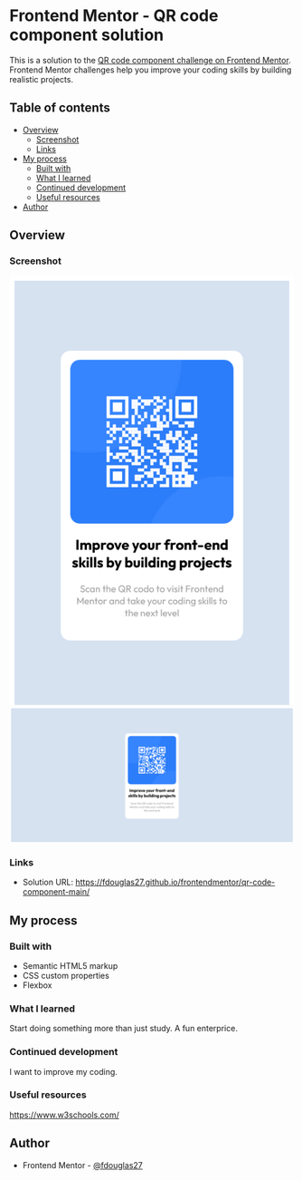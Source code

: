 # Frontend Mentor - QR code component solution

This is a solution to the [QR code component challenge on Frontend Mentor](https://www.frontendmentor.io/challenges/qr-code-component-iux_sIO_H). Frontend Mentor challenges help you improve your coding skills by building realistic projects. 

## Table of contents

- [Overview](#overview)
  - [Screenshot](#screenshot)
  - [Links](#links)
- [My process](#my-process)
  - [Built with](#built-with)
  - [What I learned](#what-i-learned)
  - [Continued development](#continued-development)
  - [Useful resources](#useful-resources)
- [Author](#author)


## Overview

### Screenshot

![](./images/Small-Devices%20-%20Frontend%20Mentor%20QR%20code%20component.png)
![](./images/Desktop%20-%20Frontend%20Mentor%20QR%20code%20component.png)


### Links

- Solution URL: https://fdouglas27.github.io/frontendmentor/qr-code-component-main/

## My process

### Built with

- Semantic HTML5 markup
- CSS custom properties
- Flexbox

### What I learned

Start doing something more than just study. A fun enterprice.

### Continued development

I want to improve my coding. 

### Useful resources

https://www.w3schools.com/


## Author

- Frontend Mentor - [@fdouglas27](https://www.frontendmentor.io/profile/fdouglas27)


